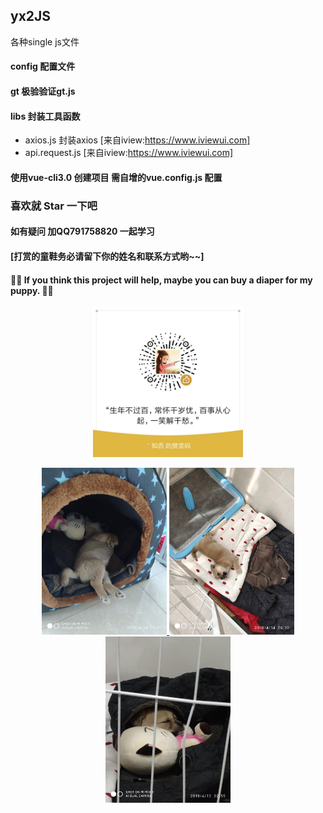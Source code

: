 ## yx2JS
各种single js文件

#### config  配置文件

#### gt      极验验证gt.js

#### libs    封装工具函数
  - axios.js 封装axios [来自iview:https://www.iviewui.com]
  - api.request.js [来自iview:https://www.iviewui.com]

#### 使用vue-cli3.0 创建项目  需自增的vue.config.js 配置  


### 喜欢就 Star 一下吧

#### 如有疑问 加QQ791758820 一起学习

#### [打赏的童鞋务必请留下你的姓名和联系方式哟~~]

#### 💖💖 If you think this project will help, maybe you can buy a diaper for my puppy. 💖💖

<p align="center">
  <a href="https://github.com/jiangyi215/yx2JS">
    <img width="240" src="https://raw.githubusercontent.com/jiangyi215/yx2JS/master/images/gaipian.jpg">
  </a>
</p>
<p align="center">
  <a href="https://github.com/jiangyi215/yx2JS">
    <img width="200" src="https://raw.githubusercontent.com/jiangyi215/yx2JS/master/images/cute.jpg">
  </a>
  <a href="https://github.com/jiangyi215/yx2JS">
    <img width="200" src="https://raw.githubusercontent.com/jiangyi215/yx2JS/master/images/play.jpg">
  </a>
  <a href="https://github.com/jiangyi215/yx2JS">
    <img width="200" src="https://raw.githubusercontent.com/jiangyi215/yx2JS/master/images/sleep.jpg">
  </a>
</p>